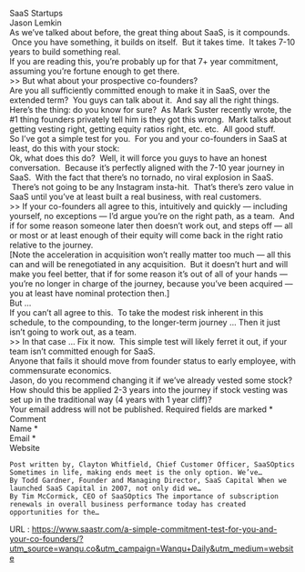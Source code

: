   SaaS Startups  
    Jason Lemkin  
    As we’ve talked about before, the great thing about SaaS, is it compounds.  Once you have something, it builds on itself.  But it takes time.  It takes 7-10 years to build something real.  
    If you are reading this, you’re probably up for that 7+ year commitment, assuming you’re fortune enough to get there.  
    >> But what about your prospective co-founders?  
    Are you all sufficiently committed enough to make it in SaaS, over the extended term?  You guys can talk about it.  And say all the right things.  
    Here’s the thing: do you know for sure?  As Mark Suster recently wrote, the #1 thing founders privately tell him is they got this wrong.  Mark talks about getting vesting right, getting equity ratios right, etc. etc.  All good stuff.  
    So I’ve got a simple test for you.  For you and your co-founders in SaaS at least, do this with your stock:  
    Ok, what does this do?  Well, it will force you guys to have an honest conversation.  Because it’s perfectly aligned with the 7-10 year journey in SaaS.  With the fact that there’s no tornado, no viral explosion in SaaS.  There’s not going to be any Instagram insta-hit.  That’s there’s zero value in SaaS until you’ve at least built a real business, with real customers.  
    >> If your co-founders all agree to this, intuitively and quickly — including yourself, no exceptions — I’d argue you’re on the right path, as a team.  And if for some reason someone later then doesn’t work out, and steps off — all or most or at least enough of their equity will come back in the right ratio relative to the journey.  
    [Note the acceleration in acquisition won’t really matter too much — all this can and will be renegotiated in any acquisition.  But it doesn’t hurt and will make you feel better, that if for some reason it’s out of all of your hands — you’re no longer in charge of the journey, because you’ve been acquired — you at least have nominal protection then.]  
    But …  
    If you can’t all agree to this.  To take the modest risk inherent in this schedule, to the compounding, to the longer-term journey … Then it just isn’t going to work out, as a team.  
    >> In that case … Fix it now.  This simple test will likely ferret it out, if your team isn’t committed enough for SaaS.  
    Anyone that fails it should move from founder status to early employee, with commensurate economics.  
    Jason, do you recommend changing it if we’ve already vested some stock? How should this be applied 2-3 years into the journey if stock vesting was set up in the traditional way (4 years with 1 year cliff)?  
    Your email address will not be published. Required fields are marked *  
    Comment   
    Name *   
    Email *   
    Website   
     

  
      
      
    

  
    Post written by, Clayton Whitfield, Chief Customer Officer, SaaSOptics Sometimes in life, making ends meet is the only option. We’ve…  
    By Todd Gardner, Founder and Managing Director, SaaS Capital When we launched SaaS Capital in 2007, not only did we…  
    By Tim McCormick, CEO of SaaSOptics The importance of subscription renewals in overall business performance today has created opportunities for the…  
    
  URL : https://www.saastr.com/a-simple-commitment-test-for-you-and-your-co-founders/?utm_source=wanqu.co&utm_campaign=Wanqu+Daily&utm_medium=website